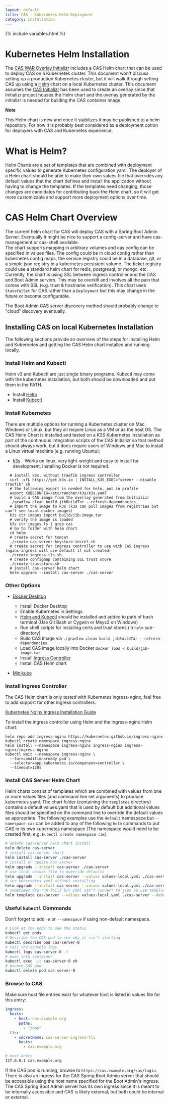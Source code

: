 ```yaml
---
layout: default
title: CAS - Kubernetes Helm Deployment
category: Installation
---
```

{% include variables.html %}


# Kubernetes Helm Installation

The [CAS WAR Overlay Initializr](WAR-Overlay-Initializr.html) includes a CAS Helm chart that can 
be used to deploy CAS on a Kubernetes cluster. This document won't discuss setting up a production
Kubernetes cluster, but it will walk through setting CAS up using a [Helm](https://helm.sh/) chart 
on a local Kubernetes cluster. This document assumes the [CAS Initializr](WAR-Overlay-Initializr.html) 
has been used to create an overlay since that Initializr project houses the Helm chart and 
the overlay generated by the initializr is needed for building the CAS container image. 

<div class="alert alert-info"><strong>Note</strong>
<p>This Helm chart is new and once it stabilizes it may be published to a helm repository. 
For now it is probably best considered as a deployment option for deployers with CAS and Kubernetes experience.</p></div>

# What is Helm?

Helm Charts are a set of templates that are combined with deployment specific values
to generate Kubernetes configuration yaml. The deployer of a Helm chart should be able to 
make their own values file that overrides any default values that the chart defines and install
the application without having to change the templates. If the templates need changing, 
those changes are candidates for contributing back the Helm chart, so it will get more customizable 
and support more deployment options over time.

# CAS Helm Chart Overview

The current helm chart for CAS will deploy CAS with a Spring Boot Admin Server.
Eventually it might be nice to support a config-server and have cas-management or cas-shell available.  
The chart supports mapping in arbitrary volumes and cas config can be specified in values files.
The config could be in cloud config rather than kubernetes config maps, the service registry
could be in a database, git, or a simple json registry in a kubernetes persistent volume. 
The ticket registry could use a standard helm chart for redis, postgresql, or mongo, etc.
Currently, the chart is using SSL between ingress controller and the CAS and Boot Admin servers.
This may be overkill and involves all the pain that comes with SSL (e.g. trust & hostname verification).
This chart uses `StatefulSet` for CAS rather than a `Deployment` but this may change in the future or
become configurable. 

The Boot Admin CAS server discovery method should probably change to "cloud" discovery eventually.

## Installing CAS on local Kubernetes Installation

The following sections provide an overview of the steps for installing Helm and Kubernetes and
getting the CAS Helm chart installed and running locally.

### Install Helm and Kubectl

Helm v3 and Kubectl are just single binary programs. Kubectl may come with the kubernetes
installation, but both should be downloaded and put them in the PATH.

- Install [Helm](https://helm.sh/docs/intro/install/)
- Install [Kubectl](https://kubernetes.io/docs/tasks/tools/install-kubectl/)

### Install Kubernetes

There are multiple options for running a Kubernetes cluster on Mac, Windows or Linux, but
they all require Linux as a VM or as the host OS. The CAS Helm Chart is installed and tested
on a K3S Kubernetes installation as part of the continuous integration scripts of the CAS Initializr 
so that method should always work, but it does require users of Windows and Mac to install
a Linux virtual machine (e.g. running Ubuntu);

- [k3s](https://k3s.io/) - Works on linux, very light-weight and easy to install for development. 
  Installing Docker is not required. 
  
```shell script
  # install k3s, without traefik ingress controller
  curl -sfL https://get.k3s.io | INSTALL_K3S_EXEC="server --disable traefik" sh
  # the following export is needed for helm, put in profile
  export KUBECONFIG=/etc/rancher/k3s/k3s.yaml
  # build a CAS image from the overlay generated from Initializr
  ./gradlew clean build jibBuildTar --refresh-dependencies
  # import the image to k3s (k3s can pull images from registries but can't see local docker images)
  k3s ctr images import build/jib-image.tar
  # verify the image is loaded
  k3s ctr images ls | grep cas
  # Go to folder with helm chart
  cd helm 
  # create secret for tomcat
  ./create-cas-server-keystore-secret.sh
  # create secret for ingress controller to use with CAS ingress (nginx-ingress will use default if not created)
  ./create-ingress-tls.sh
  # create configmap containing SSL trust store
  ./create-truststore.sh
  # install cas-server helm chart
  helm upgrade --install cas-server ./cas-server
  ``` 

### Other Options 

- [Docker Desktop](https://www.docker.com/products/docker-desktop)
  - Install Docker Desktop
  - Enable Kubernetes in Settings
  - [Helm and Kubectl](#install-helm-and-kubectl) should be installed and added to path of bash terminal 
    (Use Git Bash or Cygwin or Msys2 on Windows)
  - Run shell scripts for installing certs and trust stores (in `helm` sub-directory)
  - Build CAS image via `./gradlew clean build jibBuildTar --refresh-dependencies`
  - Load CAS image locally into Docker `docker load < build/jib-image.tar`
  - Install [Ingress Controller](#install-ingress-controller)
  - Install CAS Helm chart

- [Minikube](https://minikube.sigs.k8s.io/docs/start/)


### Install Ingress Controller

The CAS Helm chart is only tested with Kubernetes ingress-nginx, feel free to add support for other ingress controllers.

[Kubernetes Nginx Ingress Installation Guide](https://kubernetes.github.io/ingress-nginx/deploy/)

To install the ingress controller using Helm and the ingress-nginx Helm chart:

```shell script
helm repo add ingress-nginx https://kubernetes.github.io/ingress-nginx
kubectl create namespace ingress-nginx
helm install --namespace ingress-nginx ingress-nginx ingress-nginx/ingress-nginx
kubectl wait --namespace ingress-nginx \
  --for=condition=ready pod \
  --selector=app.kubernetes.io/component=controller \
  --timeout=120s
```

### Install CAS Server Helm Chart

Helm charts consist of templates which are combined with values from one or more values files
(and command line set arguments) to produce kubernetes yaml. The chart folder (containing the `templates` directory)
contains a default values.yaml that is used by default but additional values files should be
specified on the command line to override the default values as appropriate.
The following examples use the `default` namespace but `--namespace cas` can be added to any 
of the following `helm` commands to put CAS in its own kubernetes namespace (The namespace would 
need to be created first, e.g. `kubectl create namespace cas`)

```bash
# delete cas-server helm chart install
helm delete cas-server
# install cas-server chart 
helm install cas-server ./cas-server
# install or update cas-server
helm upgrade --install cas-server ./cas-server
# use local values file to override defaults 
helm upgrade --install cas-server --values values-local.yaml ./cas-server
# see kubernetes yaml without installing  
helm upgrade --install cas-server --values values-local.yaml ./cas-server --dry-run --debug
# sometimes dry-run fails b/c yaml can't convert to json so use template instead to see problem
helm template cas-server --values values-local.yaml ./cas-server --debug
```

### Useful `kubectl` Commands

Don't forget to add `-n` or `--namespace` if using non-default namespace.

```bash
# Look at the pods to see the status
kubectl get pods 
# Describe the CAS pod to see why it isn't starting
kubectl describe pod cas-server-0
# tail the console logs
kubectl logs cas-server-0 -f
# exec into container
kubectl exec -it cas-server-0 sh
# bounce CAS pod
kubectl delete pod cas-server-0
```

### Browse to CAS

Make sure host file entries exist for whatever host is listed in values file for this entry:

```yaml
ingress:
  hosts:
    - host: cas.example.org
      paths: 
        - "/cas"
  tls: 
    - secretName: cas-server-ingress-tls
      hosts:
        - cas.example.org
```

```bash
# host entry
127.0.0.1 cas.example.org 
```

If the CAS pod is running, browse to `https://cas.example.org/cas/login`. 
There is also an ingress for the CAS Spring Boot Admin server that should be accessible
using the host name specified for the Boot Admin's ingress.  
The CAS Spring Boot Admin server has its own ingress since it is meant to be internally accessible 
and CAS is likely external, but both could be internal or external. 


